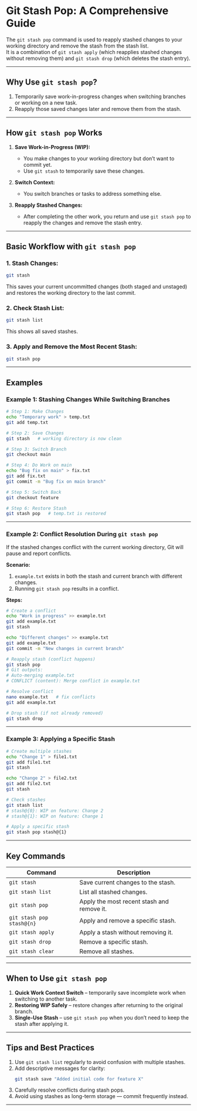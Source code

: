 # Git Stash Pop: A Comprehensive Guide

The `git stash pop` command is used to reapply stashed changes to your working directory and remove the stash from the stash list.  
It is a combination of `git stash apply` (which reapplies stashed changes without removing them) and `git stash drop` (which deletes the stash entry).

---

## Why Use `git stash pop`?
1. Temporarily save work-in-progress changes when switching branches or working on a new task.  
2. Reapply those saved changes later and remove them from the stash.

---

## How `git stash pop` Works
1. **Save Work-in-Progress (WIP):**
   - You make changes to your working directory but don’t want to commit yet.  
   - Use `git stash` to temporarily save these changes.  

2. **Switch Context:**  
   - You switch branches or tasks to address something else.  

3. **Reapply Stashed Changes:**  
   - After completing the other work, you return and use `git stash pop` to reapply the changes and remove the stash entry.  

---

## Basic Workflow with `git stash pop`
### 1. Stash Changes:
```bash
git stash
```
This saves your current uncommitted changes (both staged and unstaged) and restores the working directory to the last commit.

### 2. Check Stash List:
```bash
git stash list
```
This shows all saved stashes.

### 3. Apply and Remove the Most Recent Stash:
```bash
git stash pop
```

---

## Examples

### Example 1: Stashing Changes While Switching Branches
```bash
# Step 1: Make Changes
echo "Temporary work" > temp.txt
git add temp.txt

# Step 2: Save Changes
git stash   # working directory is now clean

# Step 3: Switch Branch
git checkout main

# Step 4: Do Work on main
echo "Bug fix on main" > fix.txt
git add fix.txt
git commit -m "Bug fix on main branch"

# Step 5: Switch Back
git checkout feature

# Step 6: Restore Stash
git stash pop   # temp.txt is restored
```

---

### Example 2: Conflict Resolution During `git stash pop`
If the stashed changes conflict with the current working directory, Git will pause and report conflicts.

**Scenario:**
1. `example.txt` exists in both the stash and current branch with different changes.  
2. Running `git stash pop` results in a conflict.

**Steps:**
```bash
# Create a conflict
echo "Work in progress" >> example.txt
git add example.txt
git stash

echo "Different changes" >> example.txt
git add example.txt
git commit -m "New changes in current branch"

# Reapply stash (conflict happens)
git stash pop
# Git outputs:
# Auto-merging example.txt
# CONFLICT (content): Merge conflict in example.txt

# Resolve conflict
nano example.txt   # fix conflicts
git add example.txt

# Drop stash (if not already removed)
git stash drop
```

---

### Example 3: Applying a Specific Stash
```bash
# Create multiple stashes
echo "Change 1" > file1.txt
git add file1.txt
git stash

echo "Change 2" > file2.txt
git add file2.txt
git stash

# Check stashes
git stash list
# stash@{0}: WIP on feature: Change 2
# stash@{1}: WIP on feature: Change 1

# Apply a specific stash
git stash pop stash@{1}
```

---

## Key Commands
| Command | Description |
|---------|-------------|
| `git stash` | Save current changes to the stash. |
| `git stash list` | List all stashed changes. |
| `git stash pop` | Apply the most recent stash and remove it. |
| `git stash pop stash@{n}` | Apply and remove a specific stash. |
| `git stash apply` | Apply a stash without removing it. |
| `git stash drop` | Remove a specific stash. |
| `git stash clear` | Remove all stashes. |

---

## When to Use `git stash pop`
1. **Quick Work Context Switch** – temporarily save incomplete work when switching to another task.  
2. **Restoring WIP Safely** – restore changes after returning to the original branch.  
3. **Single-Use Stash** – use `git stash pop` when you don’t need to keep the stash after applying it.  

---

## Tips and Best Practices
1. Use `git stash list` regularly to avoid confusion with multiple stashes.  
2. Add descriptive messages for clarity:  
   ```bash
   git stash save "Added initial code for feature X"
   ```
3. Carefully resolve conflicts during stash pops.  
4. Avoid using stashes as long-term storage — commit frequently instead.  

---

